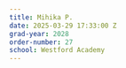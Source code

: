```yaml
---
title: Mihika P.
date: 2025-03-29 17:33:00 Z
grad-year: 2028
order-number: 27
school: Westford Academy
---
```


